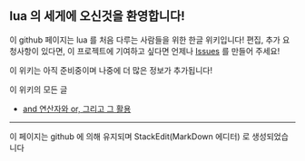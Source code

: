 ## lua 의 세게에 오신것을 환영합니다!
이 github 페이지는 lua 를 처음 다루는 사람들을 위한 한글 위키입니다!
편집, 추가 요청사항이 있다면, 이 프로젝트에 기여하고 싶다면 언제나 [Issues](https://github.com/qwreey75/lua_tutorial_for_korean/issues/new "새로운 이슈를 만듭니다") 를 만들어 주세요!

이 위키는 아직 준비중이며 나중에 더 많은 정보가 추가됩니다!

이 위키의 모든 글
+ [and 연산자와 or, 그리고 그 활용](https://github.com/qwreey75/lua_tutorial_for_korean/blob/main/page_docs/or_and.md "페이지로 이동합니다")

---
이 페이지는 github 에 의해 유지되며 StackEdit(MarkDown 에디터) 로 생성되었습니다